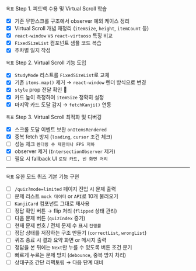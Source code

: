 `목표` Step 1. 피드백 수용 및 Virtual Scroll 학습

- [x] 기존 무한스크롤 구조에서 observer 예외 케이스 정리
- [x] Virtual Scroll 개념 재정리 (`itemSize`, `height`, `itemCount` 등)
- [x] `react-window` vs `react-virtuoso` 특징 비교
- [x] `FixedSizeList` 컴포넌트 샘플 코드 복습
- [x] 주차별 일지 작성

`목표` Step 2. Virtual Scroll 기능 도입

- [x] `StudyMode` 리스트를 `FixedSizeList`로 교체
- [x] 기존 `items.map()` 제거 → `react-window` 렌더 방식으로 변경
- [x] `style` prop 전달 확인 📌
- [x] 카드 높이 측정하여 `itemSize` 정확히 설정
- [x] 마지막 카드 도달 감지 → `fetchKanji()` 연동

`목표` Step 3. Virtual Scroll 최적화 및 디버깅

- [x] 스크롤 도달 이벤트 보완 `onItemsRendered`
- [x] 중복 fetch 방지 (`loading`, `cursor` 조건 체크)
- [ ] 성능 체크 `렌더링 수 제한이나 FPS 저하`
- [x] observer 제거 (`IntersectionObserver` 제거)
- [ ] 필요 시 fallback UI `로딩 카드, 빈 화면 처리`
---
`목표` 유한 모드 퀴즈 기본 기능 구현 

- [ ] `/quiz?mode=limited` 페이지 진입 시 문제 출력
- [ ] 문제 리스트 `mock 데이터` or `API`로 10개 불러오기
- [ ] `KanjiCard` 컴포넌트 그대로 재사용
- [ ] 정답 확인 버튼 → flip 처리 (`flipped` 상태 관리)
- [ ] 다음 문제 버튼 (`quizIndex` 증가)
- [ ] 현재 문제 번호 / 전체 문제 수 표시 `진행률`
- [ ] 정답 상태를 저장하는 구조 만들기 (`correctList`, `wrongList`)
- [ ] 퀴즈 종료 시 결과 요약 화면 or 메시지 출력
- [ ] 정답을 본 뒤에는 `Next`만 누를 수 있도록 버튼 조건 분기
- [ ] 빠르게 누르는 문제 방지 (`debounce`, 중복 방지 처리)
- [ ] 상태구조 간단 리팩토링 → 다음 단계 대비